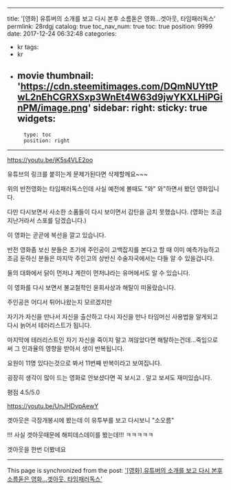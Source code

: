 
---
title: '[영화] 유튜버의 소개를 보고 다시 본후 소름돋은 영화...겟아웃, 타임패러독스'
permlink: 28rdgj
catalog: true
toc_nav_num: true
toc: true
position: 9999
date: 2017-12-24 06:32:48
categories:
- kr
tags:
- kr
- movie
thumbnail: 'https://cdn.steemitimages.com/DQmNUYttPwL2nEhCGRXSxp3WnEt4W63d9jwYKXLHiPGinPM/image.png'
sidebar:
    right:
        sticky: true
widgets:
    -
        type: toc
        position: right
---


https://youtu.be/jK5s4VLE2oo

유튜브의 링크를 붙히는게 문제가된다면 삭제할께요~~~

위의 반전영화는 타임패러독스인데 사실 예전에 볼때도 "와" 와"하면서 봤던 영화입니다.

다만 다시보면서 사소한 소품들이 다시 보이면서 감탄을 금치 못했습니다.
(영화는 조금 지난거라서 스포를 담겠습니다.)

이 영화는 곧곧에 복선을 깔고 있습니다. 

반전 영화좀 보신 분들은 초기에 주인공이 고백잡지를 본다고 할 때 이미 예측가능하고 조금 둔하신 분들은  마지막 주인고의 상반신 수술자국에서는 다들 알 수 있을겁니다. 

둘의 대화에서 닭이 먼저냐 계란이 먼저냐라는 유머에서도 알 수 있습니다.

이 영화를 다시 보면서 불교철학인 윤회사상과 해탈이 떠올랐습니다.

주인공은 어디서 튀어나왔는지 모르겠지만 

자기가 자신을 만나서 자신을 출산하고 다시 자신을 만나 타임머신 사용법을 알게되고 다시 늙어서 테러리스트가 됩니다. 

마지막에 테러리스트인 자기 자신을 죽이지 말고 껴않았다면 해탈하는건데...죽임으로 써 그 인과율의 영향을 받아서 생이 반복됩니다.

요원이 11명 있다는것으로 봐서 11번째 반복이라고 보여집니다.

굉장히 생각이 많이 드는 영화로 안보셨다면 꼭 보시고 . 알고 보셔도 재미있습니다.

평점 4.5/5.0


https://youtu.be/UnJHDvpAewY

겟아웃은 극장개봉시에 봤는데 이 유투부를 보고 다시보니 "소오름"

!!! 사실 겟아웃때문에 해피데스데이를 봤는데!!! ㅋㅋㅋㅋㅋ

겟아웃을 한번 더봤네요

- - -

This page is synchronized from the post: ['[영화] 유튜버의 소개를 보고 다시 본후 소름돋은 영화...겟아웃, 타임패러독스'](https://steemit.com/@virus707/28rdgj)
